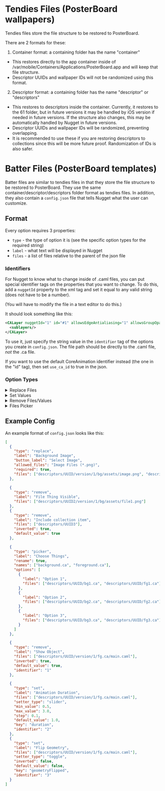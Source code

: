 # Tendies Files (PosterBoard wallpapers)
Tendies files store the file structure to be restored to PosterBoard.

There are 2 formats for these:
1. Container format: a containing folder has the name "container"
  - This restores directly to the app container inside of /var/mobile/Containers/Applications/PosterBoard.app and will keep that file structure.
  - Descriptor UUIDs and wallpaper IDs will not be randomized using this format.
2. Descriptor format: a containing folder has the name "descriptor" or "descriptors"
  - This restores to descriptors inside the container. Currently, it restores to the 61 folder, but in future versions it may be handled by iOS version if needed in future versions. If the structure also changes, this may be automatically handled by Nugget in future versions.
  - Descriptor UUIDs and wallpaper IDs will be randomized, preventing overlapping.
  - It is recommended to use these if you are restoring descriptors to collections since this will be more future proof. Randomization of IDs is also safer.

# Batter Files (PosterBoard templates)
Batter files are similar to tendies files in that they store the file structure to be restored to PosterBoard. They use the same container/descriptor/descriptors folder format as tendies files. In addition, they also contain a `config.json` file that tells Nugget what the user can customize.

## Format
Every option requires 3 properties:
- `type` - the type of option it is (see the specific option types for the required string)
- `label` - what text will be displayed in Nugget
- `files` - a list of files relative to the parent of the json file

### Identifiers
For Nugget to know what to change inside of .caml files, you can put special identifier tags on the properties that you want to change. To do this, add a `nuggetId` property to the xml tag and set it equal to any valid string (does not have to be a number).

(You will have to modify the file in a text editor to do this.)

It should look something like this:
```xml
<CALayer nuggetId="1" id="#1" allowsEdgeAntialiasing="1" allowsGroupOpacity="1" bounds="0 -28 520 563" contentsFormat="RGBA8" cornerCurve="circular" hidden="0" name="Thing" position="195 365" transform="" zPosition="442">
  <sublayers/>
</CALayer>
```
To use it, just specify the string value in the `identifier` tag of the options you create in `config.json`. The file path should be directly to the .caml file, *not* the .ca file.

If you want to use the default CoreAnimation identifier instead (the one in the "id" tag), then set `use_ca_id` to true in the json.

### Option Types
<details>
<summary>Replace Files</summary>

```json
"type": "replace"
```
Properties:
- `button_label` *(Optional)* - what text to display on the import button
- `allowed_files` - the types of files and allowed extensions (follows the [QT filter format](https://doc.qt.io/qtforpython-6/PySide6/QtWidgets/QFileDialog.html#PySide6.QtWidgets.QFileDialog.setNameFilter))
- `required` - whether or not the user must select a file in order for the template to apply
</details>
<details>
<summary>Set Values</summary>

```json
"type": "set"
```
Properties:
- `identifier` - identifier in xml file (corresponds to nuggetId value)
- `use_ca_id` *(Optional)* - whether or not to use the CoreAnimation id instead of nuggetId
- `key` - the key/tag of the value to change in the property
- `default_value` *(Optional)* - the default value of the input
- `setter_type` - the type of input the user sees for setting the value
  - __Valid types:__ "textbox", "slider", "toggle", "color_picker"

- `min_value` *(Required for slider, optional for others)* - minimum value allowed for input
- `max_value` *(Required for slider, optional for others)* - maximum value allowed for input
- `step` *(Optional, only for slider)* - the interval between each slider value

- `inverted` *(Optional, only for toggle)* - if set to true, values will apply to the file inverted
- `toggle_off_value` *(Optional, only for toggle)* - the value to set when the toggle is off (for non-boolean values)
- `toggle_on_value` *(Optional, only for toggle)* - the value to set when the toggle is on
  
__Additional Details:__

You can add the tag `nuggetOffset` to properties in the caml file and Nugget will offset the user's choice by that value when applying. This tag is formatted like a math equation, with `x` representing the input chosen by the user. Example for position:
```xml
<CALayer nuggetId="1" nuggetOffset="2 * x + (10 15)" id="#1" allowsEdgeAntialiasing="1" allowsGroupOpacity="1" bounds="0 -28 520 563" contentsFormat="RGBA8" cornerCurve="circular" hidden="0" name="Thing" position="195 365" transform="" zPosition="442">
  <sublayers/>
</CALayer>
```
This will first multiply each of the position components by 2 and then add 10 to the x position and 15 to the y position.
</details>
<details>
<summary>Remove Files/Values</summary>

```json
"type": "remove"
```
Properties:
- `inverted` *(Optional)* - if set to true, the files will only be deleted if the checkbox is unchecked
- `default_value` *(Optional)* - whether the checkbox starts as true or false (will be false by default)
- `identifier` *(Optional)* - identifier in xml file. Only needed if you are removing a property or layer
- `use_ca_id` *(Optional)* - whether or not to use the CoreAnimation id instead of nuggetId

The `label` property will apply to the checkbox itself.
</details>
<details>
<summary>Files Picker</summary>

```json
"type": "picker"
```
Properties:
- `options` - list of options to show up in the picker. Each option contains a `label` and list of `files`
- `rename` *(Optional)* - whether or not to rename the files chosen by the user
- `names` *(Optional, required if rename is true)* - the list of new names to rename the files to. Must be in the same order as the list of files in the options. Only includes the name of the files, does not need the path.

When the user selects an option from the picker, all other options will be deleted upon applying.
</details>

## Example Config
An example format of `config.json` looks like this:
```json
[
  {
    "type": "replace",
    "label": "Background Image",
    "button_label": "Select Image",
    "allowed_files": "Image Files (*.png)",
    "required": true,
    "files": ["descriptors/UUID/version/1/bg/assets/image.png", "descriptors/UUID/version/1/fg/assets/image2.png"]
  },
  
  {
    "type": "remove",
    "label": "File Thing Visible",
    "files": ["descriptors/UUID2/version/1/bg/assets/file1.png"]
  },
  {
    "type": "remove",
    "label": "Include collection item",
    "files": ["descriptors/UUID3"],
    "inverted": true,
    "default_value": true
  },

  {
    "type": "picker",
    "label": "Choose Things",
    "rename": true,
    "names": ["background.ca", "foreground.ca"],
    "options": [
      {
        "label": "Option 1",
        "files": ["descriptors/UUID/bg1.ca", "descriptors/UUID/fg1.ca"]
      },
      {
        "label": "Option 2",
        "files": ["descriptors/UUID/bg2.ca", "descriptors/UUID/fg2.ca"]
      },
      {
        "label": "Option 3",
        "files": ["descriptors/UUID/bg3.ca", "descriptors/UUID/fg3.ca"]
      }
    ]
  },

  {
    "type": "remove",
    "label": "Show Object",
    "files": ["descriptors/UUID/version/1/fg.ca/main.caml"],
    "inverted": true,
    "default_value": true,
    "identifier": "1"
  },

  {
    "type": "set",
    "label": "Animation Duration",
    "files": ["descriptors/UUID/version/1/fg.ca/main.caml"],
    "setter_type": "slider",
    "min_value": 0.5,
    "max_value": 3.0,
    "step": 0.1,
    "default_value": 1.0,
    "key": "duration",
    "identifier": "2"
  },
  {
    "type": "set",
    "label": "Flip Geometry",
    "files": ["descriptors/UUID/version/1/fg.ca/main.caml"],
    "setter_type": "toggle",
    "inverted": false,
    "default_value": false,
    "key": "geometryFlipped",
    "identifier": "3"
  }
]
```